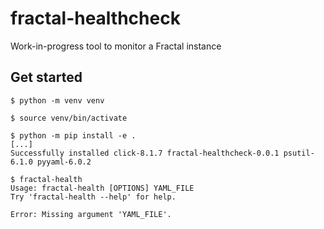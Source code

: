 # fractal-healthcheck
Work-in-progress tool to monitor a Fractal instance


## Get started
```console
$ python -m venv venv

$ source venv/bin/activate

$ python -m pip install -e .
[...]
Successfully installed click-8.1.7 fractal-healthcheck-0.0.1 psutil-6.1.0 pyyaml-6.0.2

$ fractal-health
Usage: fractal-health [OPTIONS] YAML_FILE
Try 'fractal-health --help' for help.

Error: Missing argument 'YAML_FILE'.
```

